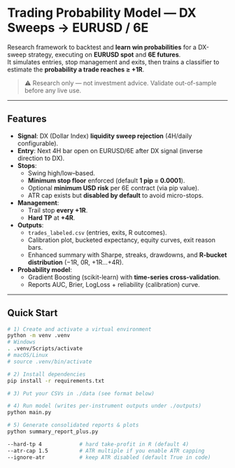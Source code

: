 # Trading Probability Model — DX Sweeps → EURUSD / 6E

Research framework to backtest and **learn win probabilities** for a DX-sweep strategy, executing on **EURUSD spot** and **6E futures**.  
It simulates entries, stop management and exits, then trains a classifier to estimate the **probability a trade reaches ≥ +1R**.

> ⚠️ Research only — not investment advice. Validate out-of-sample before any live use.


---

## Features
- **Signal**: DX (Dollar Index) **liquidity sweep rejection** (4H/daily configurable).
- **Entry**: Next 4H bar open on EURUSD/6E after DX signal (inverse direction to DX).
- **Stops**:
  - Swing high/low–based.
  - **Minimum stop floor** enforced (default **1 pip = 0.0001**).
  - Optional **minimum USD risk** per 6E contract (via pip value).
  - ATR cap exists but **disabled by default** to avoid micro-stops.
- **Management**:
  - Trail stop **every +1R**.
  - **Hard TP** at **+4R**.
- **Outputs**:
  - `trades_labeled.csv` (entries, exits, R outcomes).
  - Calibration plot, bucketed expectancy, equity curves, exit reason bars.
  - Enhanced summary with Sharpe, streaks, drawdowns, and **R-bucket distribution** (−1R, 0R, +1R…+4R).
- **Probability model**:
  - Gradient Boosting (scikit-learn) with **time-series cross-validation**.
  - Reports AUC, Brier, LogLoss + reliability (calibration) curve.

---

## Quick Start
```bash
# 1) Create and activate a virtual environment
python -m venv .venv
# Windows
. .venv/Scripts/activate
# macOS/Linux
# source .venv/bin/activate

# 2) Install dependencies
pip install -r requirements.txt

# 3) Put your CSVs in ./data (see format below)

# 4) Run model (writes per-instrument outputs under ./outputs)
python main.py 

# 5) Generate consolidated reports & plots
python summary_report_plus.py 

--hard-tp 4            # hard take-profit in R (default 4)
--atr-cap 1.5          # ATR multiple if you enable ATR capping
--ignore-atr           # keep ATR disabled (default True in code)



